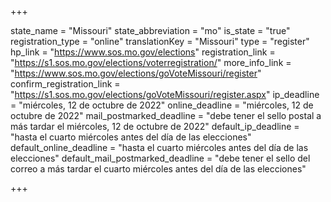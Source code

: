 +++

state_name = "Missouri"
state_abbreviation = "mo"
is_state = "true"
registration_type = "online"
translationKey = "Missouri"
type = "register"
hp_link = "https://www.sos.mo.gov/elections"
registration_link = "https://s1.sos.mo.gov/elections/voterregistration/"
more_info_link = "https://www.sos.mo.gov/elections/goVoteMissouri/register"
confirm_registration_link = "https://s1.sos.mo.gov/elections/goVoteMissouri/register.aspx"
ip_deadline = "miércoles, 12 de octubre de 2022"
online_deadline = "miércoles, 12 de octubre de 2022"
mail_postmarked_deadline = "debe tener el sello postal a más tardar el miércoles, 12 de octubre de 2022"
default_ip_deadline = "hasta el cuarto miércoles antes del día de las elecciones"
default_online_deadline = "hasta el cuarto miércoles antes del día de las elecciones"
default_mail_postmarked_deadline = "debe tener el sello del correo a más tardar el cuarto miércoles antes del día de las elecciones"

+++